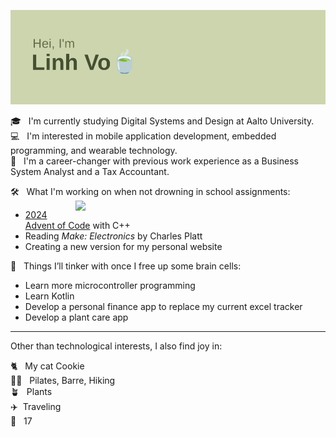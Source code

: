 ![header pic](/header.png)


🎓&nbsp;&nbsp;&nbsp;I'm currently studying Digital Systems and Design at Aalto University.  
💻&nbsp;&nbsp;&nbsp;I'm interested in mobile application development, embedded programming, and wearable technology.  
💼&nbsp;&nbsp;&nbsp;I'm a career-changer with previous work experience as a Business System Analyst and a Tax Accountant.

🛠️&nbsp;&nbsp;&nbsp;What I'm working on when not drowning in school assignments:<img src="https://github.com/linhhvo/github-stats-transparent/blob/output/generated/languages.svg" width="400" align="right">
  * [2024 Advent of Code](https://adventofcode.com/) with C++
  * Reading *Make: Electronics* by Charles Platt
  * Creating a new version for my personal website

💭&nbsp;&nbsp;&nbsp;Things I’ll tinker with once I free up some brain cells:
  * Learn more microcontroller programming
  * Learn Kotlin
  * Develop a personal finance app to replace my current excel tracker
  * Develop a plant care app

---
Other than technological interests, I also find joy in:  

🐈&nbsp;&nbsp;&nbsp;My cat Cookie  
💪🏼&nbsp;&nbsp;&nbsp;Pilates, Barre, Hiking  
🪴&nbsp;&nbsp;&nbsp;Plants  
✈️&nbsp;&nbsp;Traveling  
💎&nbsp;&nbsp;&nbsp;17
